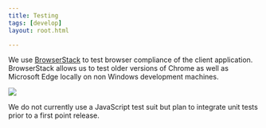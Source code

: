 ```yaml
---
title: Testing
tags: [develop]
layout: root.html

---
```


We use [BrowserStack](https://www.browserstack.com) to test browser compliance of the client application. BrowserStack allows us to test older versions of Chrome as well as Microsoft Edge locally on non Windows development machines.

![](../.gitbook/assets/image-1.png)

We do not currently use a JavaScript test suit but plan to integrate unit tests prior to a first point release.